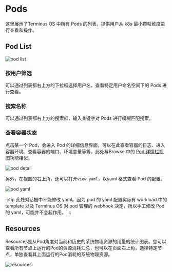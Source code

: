 # Pods

这里展示了Terminus OS 中所有 Pods 的列表。提供用户从 k8s 最小颗粒维度进行查看和操作。

## Pod List

![pod list](/images/how-to/terminus/controlhub/pods/01.jpg)

### 按用户筛选

可以通过列表都右上方的下拉框选择用户名，查看特定用户命名空间下的 Pods 进行查看。

### 搜索名称

可以通过列表都右上方的搜索框，输入关键字对 Pods 进行模糊匹配搜索。

### 查看容器状态

点击某一个 Pod，会进入 Pod 的详细信息界面，可以在此查看容器的日志、进入容器环境、查看容器的端口、环境变量等等。此处与Browse 中的 [Pod 详情栏视图](./browse.md#view-resource-details)功能相似。

![pod detail](/images/how-to/terminus/controlhub/pods/02.jpg)



另外，在视图的右上角，还可以打开`view yaml`，以yaml 格式查看 Pod 的配置。

![pod yaml](/images/how-to/terminus/controlhub/pods/03.jpg)

:::tip
此处对话框中不能修改 yaml。因为 pod 的 yaml 配置实际有 workload 中的 template 以及 Terminus OS 对 pod 管理的 webhook 决定，所以手工修改 Pod 的 yaml，可能并不会起作用。
:::

## Resources

Resources是从Pod角度对当前和历史的系统物理资源的用量的统计图表。您可以查看所有节点上运行的Pod的资源消耗汇总，也可以在页面右上角，选择特定节点，单独查看其上面运行的Pod消耗的系统物理资源。

![resources](/images/how-to/terminus/controlhub/pods/04.jpg)


